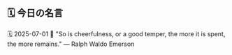 ## 🗓️ 今日の名言

<!--START_SECTION:quote-->
🗓️ 2025-07-01
💬 "So is cheerfulness, or a good temper, the more it is spent, the more remains." — Ralph Waldo Emerson
<!--END_SECTION:quote-->
